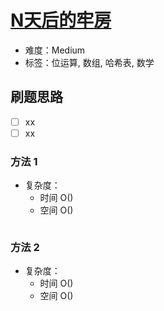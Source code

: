 # [N天后的牢房](https://leetcode-cn.com/problems/prison-cells-after-n-days/)

- 难度：Medium
- 标签：位运算, 数组, 哈希表, 数学

## 刷题思路

- [ ] xx
- [ ] xx

### 方法 1

- 复杂度：
    - 时间 O()
    - 空间 O()

``` js

```

### 方法 2

- 复杂度：
    - 时间 O()
    - 空间 O()

``` js

```
